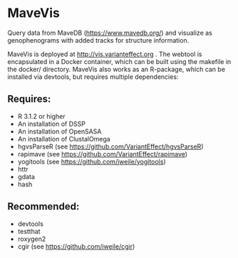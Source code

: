 # MaveVis
Query data from MaveDB (https://www.mavedb.org/) and visualize as genophenograms with added tracks for structure information.

MaveVis is deployed at http://vis.varianteffect.org . The webtool is encapsulated in a Docker container, which can be built using the makefile in the docker/ directory. MaveVis also works as an R-package, which can be installed via devtools, but requires multiple dependencies:

## Requires:
 * R 3.1.2 or higher
 * An installation of DSSP
 * An installation of OpenSASA
 * An installation of ClustalOmega
 * hgvsParseR (see https://github.com/VariantEffect/hgvsParseR)
 * rapimave (see https://github.com/VariantEffect/rapimave)
 * yogitools (see https://github.com/jweile/yogitools)
 * httr
 * gdata
 * hash
 
## Recommended:
 * devtools
 * testthat
 * roxygen2
 * cgir (see https://github.com/jweile/cgir)

